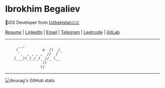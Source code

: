 # Ibrokhim Begaliev
iOS Developer  from  [Uzbekistan🇺🇿](https://en.wikipedia.org/wiki/Uzbekistan)



[Resume](https://ibegaliev.notion.site/Ibrokhim-Begaliev-7b930f80d29f42a2a5389d738d8ced64) |
[LinkedIn](https://www.linkedin.com/in/ibegaliev/) |
[Email](ibrohimbek2048@gmail.com) |
[Telegram](https://t.me/ibrokhims) |
[Leetcode](https://leetcode.com/ibegaliev/) | 
[GitLab](https://gitlab.com/ibegaliev)

---

          __,
         (           o  /) _/_
          `.  , , , ,  //  /
        (___)(_(_/_(_ //_ (__
                     /)
                    (/

---
![Anurag's GitHub stats](https://github-readme-stats.vercel.app/api?username=ibegaliev&show_icons=true&theme=radical)
